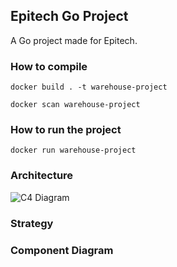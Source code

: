 ## Epitech Go Project

A Go project made for Epitech.

### How to compile

`docker build . -t warehouse-project`

`docker scan warehouse-project`
 
### How to run the project

`docker run warehouse-project`

### Architecture

![C4 Diagram](https://i.imgur.com/LgMGKNu.png)

### Strategy

### Component Diagram
